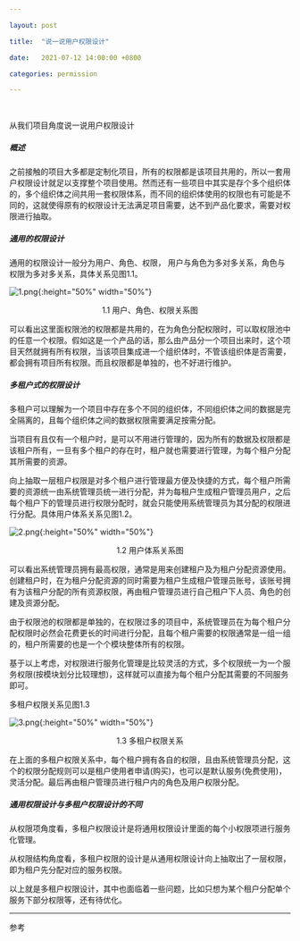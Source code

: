 ```yaml
---

layout: post

title:  "说一说用户权限设计"

date:   2021-07-12 14:00:00 +0800

categories: permission

---
```


<br>

从我们项目角度说一说用户权限设计

##### 概述

之前接触的项目大多都是定制化项目，所有的权限都是该项目共用的，所以一套用户权限设计就足以支撑整个项目使用。然而还有一些项目中其实是存个多个组织体的，多个组织体之间共用一套权限体系，而不同的组织体使用的权限也有可能是不同的，这就使得原有的权限设计无法满足项目需要，达不到产品化要求，需要对权限进行抽取。

##### 通用的权限设计

通用的权限设计一般分为用户、角色、权限， 用户与角色为多对多关系，角色与权限为多对多关系，具体关系见图1.1。

![1.png](1.png){:height="50%" width="50%"}

<center>1.1 用户、角色、权限关系图</center>

可以看出这里面权限池的权限都是共用的，在为角色分配权限时，可以取权限池中的任意一个权限。假如这是一个产品的话，那么由产品分一个项目出来时，这个项目天然就拥有所有权限，当该项目集成进一个组织体时，不管该组织体是否需要，都会拥有项目所有权限。而且权限都是单独的，也不好进行维护。

##### 多租户式的权限设计

多租户可以理解为一个项目中存在多个不同的组织体，不同组织体之间的数据是完全隔离的，且每个组织体之间的数据权限需要满足按需分配。

当项目有且仅有一个租户时，是可以不用进行管理的，因为所有的数据及权限都是该租户所有，一旦有多个租户的存在时，租户就也需要进行管理，为每个租户分配其所需要的资源。

向上抽取一层租户权限是对多个租户进行管理最方便及快捷的方式，每个租户所需要的资源统一由系统管理员统一进行分配，并为每租户生成租户管理员用户，之后每个租户下的管理员进行权限分配时，就会只能使用系统管理员为其分配的权限进行分配。具体用户体系关系见图1.2。

![2.png](2.png){:height="50%" width="50%"}

<center>1.2 用户体系关系图</center>

可以看出系统管理员拥有最高权限，通常是用来创建租户及为租户分配资源使用。创建租户时，在为租户分配资源的同时需要为租户生成租户管理员账号，该账号拥有为该租户分配的所有资源权限，再由租户管理员进行自己租户下人员、角色的创建及资源分配。

由于权限池的权限都是单独的，在权限过多的项目中，系统管理员在为每个租户分配权限时必然会花费更长的时间进行分配，且每个租户需要的权限通常是一组一组的，租户所需要的也是一个个模块整体所有的权限。

基于以上考虑，对权限进行服务化管理是比较灵活的方式，多个权限统一为一个服务权限(按模块划分比较理想)，这样就可以直接为每个租户分配其需要的不同服务即可。

多租户权限关系见图1.3

![3.png](3.png){:height="50%" width="50%"}

<center>1.3 多租户权限关系</center>

在上面的多租户权限关系中，每个租户拥有各自的权限，且由系统管理员分配，这个的权限分配规则可以是租户使用者申请(购买)，也可以是默认服务(免费使用)，灵活分配。最后再由租户管理员进行租户内的角色及用户权限分配。

##### 通用权限设计与多租户权限设计的不同

从权限项角度看，多租户权限设计是将通用权限设计里面的每个小权限项进行服务化管理。

从权限结构角度看，多租户权限的设计是从通用权限设计向上抽取出了一层权限，即为租户先分配对应的服务权限。

以上就是多租户权限设计，其中也面临着一些问题，比如只想为某个租户分配单个服务下部分权限等，还有待优化。

---

参考
